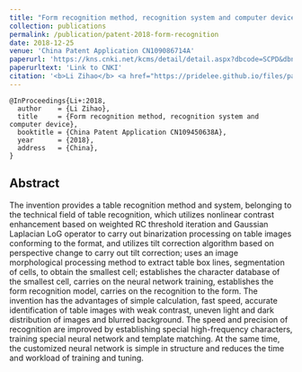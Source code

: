 ```yaml
---
title: "Form recognition method, recognition system and computer device"
collection: publications
permalink: /publication/patent-2018-form-recognition
date: 2018-12-25
venue: 'China Patent Application CN109086714A'
paperurl: 'https://kns.cnki.net/kcms/detail/detail.aspx?dbcode=SCPD&dbname=SCPD2020&filename=CN109284420B&v=gFmqaNDDQyBDKkih47eEjJ21RMmcwVcaDc0AEOXaAiRdiCOll1J1Bgrn917jmm9%25mmd2B'
paperurltext: 'Link to CNKI'
citation: '<b>Li Zihao</b> <a href="https://pridelee.github.io/files/papers/CN102018000857609CN00001090867140APDFZH20181225CN001.PDF"><u>Form recognition method, recognition system and computer device</u></a>. In <i>China Patent Application CN109450638A</i>, China'
---
```


```
@InProceedings{Li+:2018,
  author    = {Li Zihao},
  title     = {Form recognition method, recognition system and computer device},
  booktitle = {China Patent Application CN109450638A},
  year      = {2018},
  address   = {China},
}
```

## Abstract
The invention provides a table recognition method and system, belonging to the technical field of table recognition, which utilizes nonlinear contrast enhancement based on weighted RC threshold iteration and Gaussian Laplacian LoG operator to carry out binarization processing on table images conforming to the format, and utilizes tilt correction algorithm based on perspective change to carry out tilt correction; uses an image morphological processing method to extract table box lines, segmentation of cells, to obtain the smallest cell; establishes the character database of the smallest cell, carries on the neural network training, establishes the form recognition model, carries on the recognition to the form. The invention has the advantages of simple calculation, fast speed, accurate identification of table images with weak contrast, uneven light and dark distribution of images and blurred background. The speed and precision of recognition are improved by establishing special high-frequency characters, training special neural network and template matching. At the same time, the customized neural network is simple in structure and reduces the time and workload of training and tuning.
